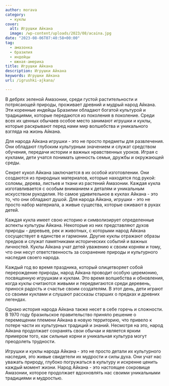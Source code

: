 ```yaml
---
author: morava
category:
  - куклы
cover:
  alt: Игрушки Айкана
  image: /wp-content/uploads/2023/08/acaina.jpg
date: "2023-08-06T07:40:58+00:00"
tag:
  - амазонка
  - бразилия
  - индейцы
  - южная-америка
title: Игрушки Айкана
description: Игрушки Айкана
keywords: Игрушки Айкана
url: /igrushki-ajkana/

---
```

В дебрях зеленой Амазонии, среди густой растительности и потрясающей природы, проживает древний и мудрый народ Айкана. Эти коренные индейцы Бразилии обладают богатой культурой и традициями, которые передаются из поколения в поколение. Среди всех их ценных обычаев особое место занимают игрушки и куклы, которые раскрывают перед нами мир волшебства и уникального взгляда на жизнь Айкана.

Для народа Айкана игрушки \- это не просто предметы для развлечения. Они обладают глубоким культурным значением и служат средством обучения, передачи истории и важных нравственных уроков. Играя с куклами, дети учатся понимать ценность семьи, дружбы и окружающей среды.

Секрет кукол Айкана заключается в их особой изготовлении. Они создаются из природных материалов, которые находятся под рукой: соломы, дерева, листьев и ткани из растений Амазонии. Каждая кукла изготавливается с особым вниманием к деталям и уникальным искусством рукоделия. Но самое удивительное в куклах Айкана \- это то, что они обладают душой. Для народа Айкана, игрушки \- это не просто набор материала, а живые существа, которые оживают в руках детей.

Каждая кукла имеет свою историю и символизирует определенные аспекты культуры Айкана. Некоторые из них представляют духов природы \- деревьев, рек и животных, с которыми народ Айкана сосуществует в единстве и гармонии. Другие куклы отражают образы предков и служат памятниками исторических событий и важных личностей. Куклы Айкана учат детей уважению к своим корням и тому, что они несут ответственность за сохранение природы и культурного наследия своего народа.

Каждый год во время праздника, который олицетворяет собой перерождение природы, народ Айкана проводит особую церемонию, посвященную игрушкам и куклам. Это время волшебства и обновления, когда куклы считаются живыми и передвигаются среди деревень, принося радость и счастье своим создателям. В этот день, дети играют со своими куклами и слушают рассказы старших о предках и древних легендах.

Однако история народа Айкана также несет в себе горечь и сложности. В 1970 году бразильское правительство приняло решение о перемещении племени Айкана в новую территорию, что привело к потере части их культурных традиций и знаний. Несмотря на это, народ Айкана продолжает сохранять свои обычаи и является ярким примером того, как сильные корни и уникальная культура могут преодолеть трудности.

Игрушки и куклы народа Айкана \- это не просто детали их культурного наследия, это живые свидетели их мудрости и силы духа. Они учат нас уважать природу, глубоко погружаться в культуру и искренне ценить каждый момент жизни. Народ Айкана \- это настоящее сокровище Амазонии, которое продолжает вдохновлять нас своими уникальными традициями и мудростью.
